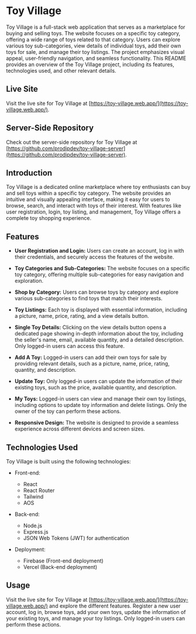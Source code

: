 # Toy Village

Toy Village is a full-stack web application that serves as a marketplace for buying and selling toys. The website focuses on a specific toy category, offering a wide range of toys related to that category. Users can explore various toy sub-categories, view details of individual toys, add their own toys for sale, and manage their toy listings. The project emphasizes visual appeal, user-friendly navigation, and seamless functionality. This README provides an overview of the Toy Village project, including its features, technologies used, and other relevant details.

## Live Site

Visit the live site for Toy Village at [https://toy-village.web.app/](https://toy-village.web.app/).

## Server-Side Repository

Check out the server-side repository for Toy Village at [https://github.com/prodipdev/toy-village-server](https://github.com/prodipdev/toy-village-server).

## Introduction

Toy Village is a dedicated online marketplace where toy enthusiasts can buy and sell toys within a specific toy category. The website provides an intuitive and visually appealing interface, making it easy for users to browse, search, and interact with toys of their interest. With features like user registration, login, toy listing, and management, Toy Village offers a complete toy shopping experience.

## Features

- **User Registration and Login:** Users can create an account, log in with their credentials, and securely access the features of the website.

- **Toy Categories and Sub-Categories:** The website focuses on a specific toy category, offering multiple sub-categories for easy navigation and exploration.

- **Shop by Category:** Users can browse toys by category and explore various sub-categories to find toys that match their interests.

- **Toy Listings:** Each toy is displayed with essential information, including a picture, name, price, rating, and a view details button.

- **Single Toy Details:** Clicking on the view details button opens a dedicated page showing in-depth information about the toy, including the seller's name, email, available quantity, and a detailed description. Only logged-in users can access this feature.

- **Add A Toy:** Logged-in users can add their own toys for sale by providing relevant details, such as a picture, name, price, rating, quantity, and description.

- **Update Toy:** Only logged-in users can update the information of their existing toys, such as the price, available quantity, and description.

- **My Toys:** Logged-in users can view and manage their own toy listings, including options to update toy information and delete listings. Only the owner of the toy can perform these actions.

- **Responsive Design:** The website is designed to provide a seamless experience across different devices and screen sizes.

## Technologies Used

Toy Village is built using the following technologies:

- Front-end:
  - React
  - React Router
  - Tailwind
  - AOS

- Back-end:
  - Node.js
  - Express.js
  - JSON Web Tokens (JWT) for authentication

- Deployment:
  - Firebase (Front-end deployment)
  - Vercel (Back-end deployment)

## Usage

Visit the live site for Toy Village at [https://toy-village.web.app/](https://toy-village.web.app/) and explore the different features. Register a new user account, log in, browse toys, add your own toys, update the information of your existing toys, and manage your toy listings. Only logged-in users can perform these actions.
